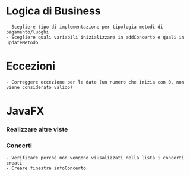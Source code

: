 # Logica di Business
	- Scegliere tipo di implementazione per tipologia metodi di pagamento/luoghi
	- Scegliere quali variabili inizializzare in addConcerto e quali in updateMetodo
	
# Eccezioni
	- Correggere eccezione per le date (un numero che inizia con 0, non viene considerato valido)
		
# JavaFX
### Realizzare altre viste
			
### Concerti
	- Verificare perché non vengono viusalizzati nella lista i concerti creati 
	- Creare finestra infoConcerto
